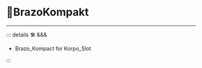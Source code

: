 # 🔷<beta>BrazoKompakt</beta>

---

<!-- =================================================== -->
<!-- =================================================== -->
<!-- =================================================== -->
<!-- =================================================== -->
<!-- =================================================== -->
::: details 🛠 <dev>&&&</dev>

- Brazo_Kompact for Korpo_Slot

:::
